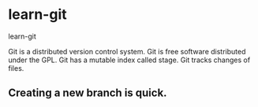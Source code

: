 # learn-git
learn-git

Git is a distributed version control system.
Git is free software distributed under the GPL.
Git has a mutable index called stage.
Git tracks changes of files.
## Creating a new branch is quick.